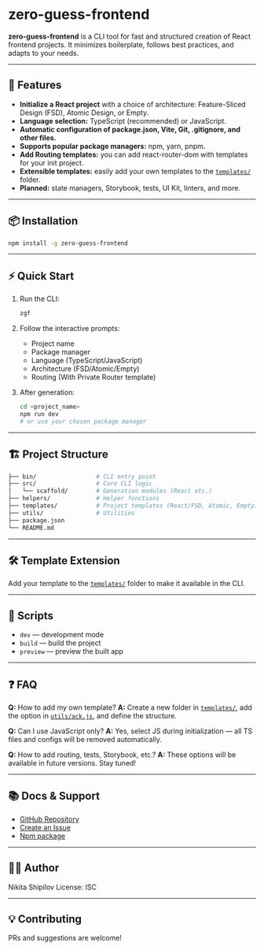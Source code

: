 # zero-guess-frontend

**zero-guess-frontend** is a CLI tool for fast and structured creation of React frontend projects. It minimizes boilerplate, follows best practices, and adapts to your needs.

---

## 🚀 Features

- **Initialize a React project** with a choice of architecture: Feature-Sliced Design (FSD), Atomic Design, or Empty.
- **Language selection:** TypeScript (recommended) or JavaScript.
- **Automatic configuration of package.json, Vite, Git, .gitignore, and other files.**
- **Supports popular package managers:** npm, yarn, pnpm.
- **Add Routing templates:** you can add react-router-dom with templates for your init project.
- **Extensible templates:** easily add your own templates to the [`templates/`](templates/) folder.
- **Planned:** state managers, Storybook, tests, UI Kit, linters, and more.

---

## 📦 Installation

```bash
npm install -g zero-guess-frontend
```

---

## ⚡ Quick Start

1. Run the CLI:

   ```bash
   zgf
   ```

2. Follow the interactive prompts:

   - Project name
   - Package manager
   - Language (TypeScript/JavaScript)
   - Architecture (FSD/Atomic/Empty)
   - Routing (With Private Router template)

3. After generation:

   ```bash
   cd <project_name>
   npm run dev
   # or use your chosen package manager
   ```

---

## 🏗️ Project Structure

```bash
├── bin/                 # CLI entry point
├── src/                 # Core CLI logic
│   └── scaffold/        # Generation modules (React etc.)
├── helpers/             # Helper functions
├── templates/           # Project templates (React/FSD, Atomic, Empty)
├── utils/               # Utilities
├── package.json
└── README.md
```

---

## 🛠️ Template Extension

Add your template to the [`templates/`](templates/) folder to make it available in the CLI.

---

## 📝 Scripts

- `dev` — development mode
- `build` — build the project
- `preview` — preview the built app

---

## ❓ FAQ

**Q:** How to add my own template?
**A:** Create a new folder in [`templates/`](templates/), add the option in [`utils/ack.js`](utils/ack.js), and define the structure.

**Q:** Can I use JavaScript only?
**A:** Yes, select JS during initialization — all TS files and configs will be removed automatically.

**Q:** How to add routing, tests, Storybook, etc.?
**A:** These options will be available in future versions. Stay tuned!

---

## 📚 Docs & Support

- [GitHub Repository](https://github.com/LAYT73/zero-guess-frontend)
- [Create an Issue](https://github.com/LAYT73/zero-guess-frontend/issues)
- [Npm package](https://www.npmjs.com/package/zero-guess-frontend)

---

## 🧑‍💻 Author

Nikita Shipilov
License: ISC

---

## 💡 Contributing

PRs and suggestions are welcome!
